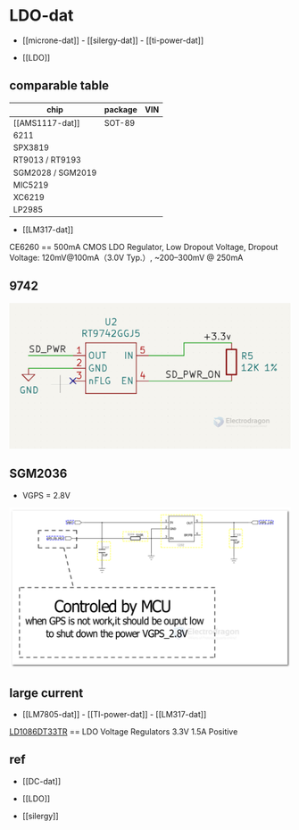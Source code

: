
# LDO-dat 

- [[microne-dat]] - [[silergy-dat]] - [[ti-power-dat]]

- [[LDO]]

## comparable table 

| chip              | package | VIN |
| ----------------- | ------- | --- |
| [[AMS1117-dat]]   | SOT-89  |     |
| 6211              |         |     |
| SPX3819           |         |     |
| RT9013 / RT9193   |         |     |
| SGM2028 / SGM2019 |         |     |
| MIC5219           |         |     |
| XC6219            |         |     |
| LP2985            |         |     |

- [[LM317-dat]]

CE6260 == 500mA CMOS LDO Regulator, Low Dropout Voltage, Dropout Voltage: 120mV@100mA（3.0V Typ.）, ~200–300mV @ 250mA


## 9742 

![](2024-01-18-18-11-53.png)




## SGM2036 

- VGPS = 2.8V 

![](2024-07-10-13-00-29.png)




## large current 

- [[LM7805-dat]] - [[TI-power-dat]] - [[LM317-dat]]


[LD1086DT33TR](https://www.mouser.com/ProductDetail/STMicroelectronics/LD1086DT33TR?qs=ZqrNm9%252BX9x495avHxGunSw%3D%3D&srsltid=AfmBOoo8TbJZVeh8Kv_urL5uG9JMlbgNaeSaF4P_AzeEG9Svc2ydWkUq) == LDO Voltage Regulators 3.3V 1.5A Positive



## ref 

- [[DC-dat]]

- [[LDO]]

- [[silergy]]